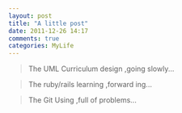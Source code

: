```yaml
---
layout: post
title: "A little post"
date: 2011-12-26 14:17
comments: true
categories: MyLife
---
```


>The UML Curriculum design		,going slowly...

>The ruby/rails learning		,forward ing...

>The Git Using					,full of problems...
